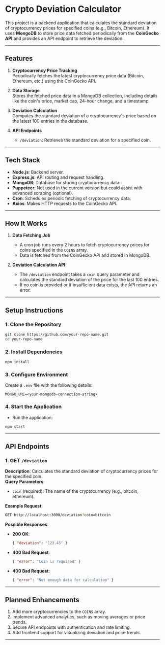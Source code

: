 
# **Crypto Deviation Calculator**

This project is a backend application that calculates the standard deviation of cryptocurrency prices for specified coins (e.g., Bitcoin, Ethereum). It uses **MongoDB** to store price data fetched periodically from the **CoinGecko API** and provides an API endpoint to retrieve the deviation.

---

## **Features**

1. **Cryptocurrency Price Tracking**  
   Periodically fetches the latest cryptocurrency price data (Bitcoin, Ethereum, etc.) using the CoinGecko API.  

2. **Data Storage**  
   Stores the fetched price data in a MongoDB collection, including details like the coin's price, market cap, 24-hour change, and a timestamp.

3. **Deviation Calculation**  
   Computes the standard deviation of a cryptocurrency's price based on the latest 100 entries in the database.  

4. **API Endpoints**  
   - `/deviation`: Retrieves the standard deviation for a specified coin.

---

## **Tech Stack**

- **Node.js**: Backend server.
- **Express.js**: API routing and request handling.
- **MongoDB**: Database for storing cryptocurrency data.
- **Puppeteer**: Not used in the current version but could assist with advanced scraping (optional).
- **Cron**: Schedules periodic fetching of cryptocurrency data.
- **Axios**: Makes HTTP requests to the CoinGecko API.

---

## **How It Works**

1. **Data Fetching Job**  
   - A cron job runs every 2 hours to fetch cryptocurrency prices for coins specified in the `COINS` array.  
   - Data is fetched from the CoinGecko API and stored in MongoDB.  

2. **Deviation Calculation API**  
   - The `/deviation` endpoint takes a `coin` query parameter and calculates the standard deviation of the price for the last 100 entries.  
   - If no coin is provided or if insufficient data exists, the API returns an error.

---

## **Setup Instructions**

### **1. Clone the Repository**  
```bash
git clone https://github.com/your-repo-name.git
cd your-repo-name
```

### **2. Install Dependencies**  
```bash
npm install
```

### **3. Configure Environment**  
Create a `.env` file with the following details:  
```env
MONGO_URI=<your-mongodb-connection-string>
```

### **4. Start the Application**  
- Run the application:  
```bash
npm start
```
---

## **API Endpoints**

### **1. GET `/deviation`**
**Description**: Calculates the standard deviation of cryptocurrency prices for the specified coin.  
**Query Parameters**:  
- `coin` (required): The name of the cryptocurrency (e.g., bitcoin, ethereum).  

**Example Request**:  
```bash
GET http://localhost:3000/deviation?coin=bitcoin
```

**Possible Responses**:  
- **200 OK**:  
  ```json
  { "deviation": "123.45" }
  ```
- **400 Bad Request**:  
  ```json
  { "error": "Coin is required" }
  ```
- **400 Bad Request**:  
  ```json
  { "error": "Not enough data for calculation" }
  ```

---


## **Planned Enhancements**

1. Add more cryptocurrencies to the `COINS` array.
2. Implement advanced analytics, such as moving averages or price trends.
3. Secure API endpoints with authentication and rate limiting.
4. Add frontend support for visualizing deviation and price trends.

---

